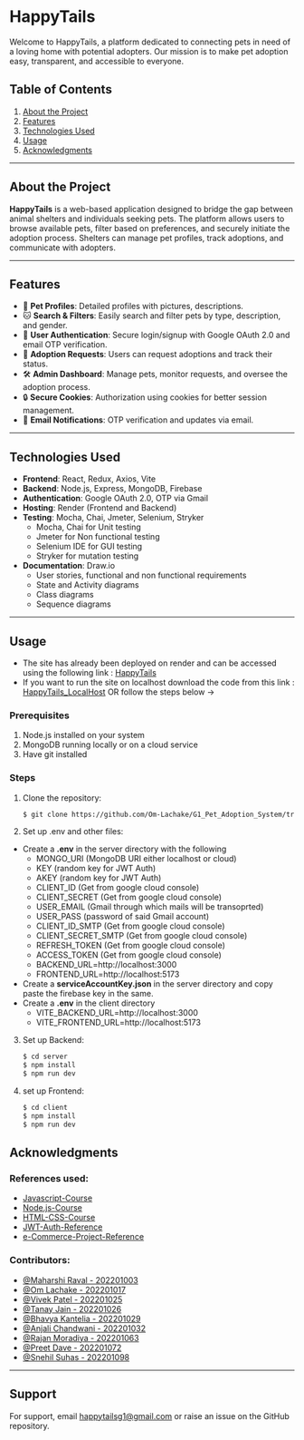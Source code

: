 # HappyTails 
Welcome to HappyTails, a platform dedicated to connecting pets in need of a loving home with potential adopters. Our mission is to make pet adoption easy, transparent, and accessible to everyone.
## Table of Contents
1. [About the Project](#about-the-project)  
2. [Features](#features)  
3. [Technologies Used](#technologies-used)   
4. [Usage](#usage)  
6. [Acknowledgments](#acknowledgments)  
---
## About the Project
**HappyTails** is a web-based application designed to bridge the gap between animal shelters and individuals seeking pets. The platform allows users to browse available pets, filter based on preferences, and securely initiate the adoption process. Shelters can manage pet profiles, track adoptions, and communicate with adopters.

---
## Features

- 🐶 **Pet Profiles**: Detailed profiles with pictures, descriptions.  
- 🐱 **Search & Filters**: Easily search and filter pets by type, description, and gender.  
- 🐾 **User Authentication**: Secure login/signup with Google OAuth 2.0 and email OTP verification.  
- 🏡 **Adoption Requests**: Users can request adoptions and track their status.  
- 🛠️ **Admin Dashboard**: Manage pets, monitor requests, and oversee the adoption process.  
- 🔒 **Secure Cookies**: Authorization using cookies for better session management.  
- 💌 **Email Notifications**: OTP verification and updates via email.  

---
## Technologies Used

- **Frontend**: React, Redux, Axios, Vite  
- **Backend**: Node.js, Express, MongoDB, Firebase  
- **Authentication**: Google OAuth 2.0, OTP via Gmail  
- **Hosting**: Render (Frontend and Backend)  
- **Testing**: Mocha, Chai, Jmeter, Selenium, Stryker
  - Mocha, Chai for Unit testing
  - Jmeter for Non functional testing
  - Selenium IDE for GUI testing
  - Stryker for mutation testing
- **Documentation**: Draw.io 
  - User stories, functional and non functional requirements
  - State and Activity diagrams
  - Class diagrams
  - Sequence diagrams

---
## Usage 
- The site has already been deployed on render and can be accessed using the following link : [HappyTails](https://happytails-zi2r.onrender.com)
- If you want to run the site on localhost download the code from this link : [HappyTails_LocalHost](https://github.com/Om-Lachake/G1_Pet_Adoption_System/tree/8546b90835f61256dbeee115a3f8b2dd105734da)
OR follow the steps below ->
### Prerequisites

1. Node.js installed on your system  
2. MongoDB running locally or on a cloud service
3. Have git installed

### Steps

1. Clone the repository:  
   ```bash
   $ git clone https://github.com/Om-Lachake/G1_Pet_Adoption_System/tree/8546b90835f61256dbeee115a3f8b2dd105734da
2. Set up .env and other files:
-  Create a **.env** in the server directory with the following
   - MONGO_URI (MongoDB URI either localhost or cloud)
   - KEY (random key for JWT Auth)
   - AKEY (random key for JWT Auth)
   - CLIENT_ID (Get from google cloud console)
   - CLIENT_SECRET (Get from google cloud console)
   - USER_EMAIL (Gmail through which mails will be transoprted)
   - USER_PASS (password of said Gmail account)
   - CLIENT_ID_SMTP (Get from google cloud console)
   - CLIENT_SECRET_SMTP (Get from google cloud console)
   - REFRESH_TOKEN (Get from google cloud console)
   - ACCESS_TOKEN (Get from google cloud console)
   - BACKEND_URL=http://localhost:3000
   - FRONTEND_URL=http://localhost:5173
-  Create a **serviceAccountKey.json** in the server directory and copy paste the firebase key in the same.
-  Create a **.env** in the client directory
   - VITE_BACKEND_URL=http://localhost:3000
   - VITE_FRONTEND_URL=http://localhost:5173
3. Set up Backend:
    ```bash
    $ cd server
    $ npm install
    $ npm run dev 
4. set up Frontend:
   ```bash
   $ cd client
   $ npm install
   $ npm run dev
## Acknowledgments
### References used:
- [Javascript-Course](https://youtu.be/EerdGm-ehJQ?feature=shared)
- [Node.js-Course](https://youtu.be/Oe421EPjeBE?feature=shared)
- [HTML-CSS-Course](https://youtu.be/G3e-cpL7ofc?feature=shared)
- [JWT-Auth-Reference](https://youtu.be/ohIAiuHMKMI?feature=shared)
- [e-Commerce-Project-Reference](https://youtube.com/watch?v=_4CPp670fK4&si=xz31yOVe3Z-nytwm)
### Contributors:
- [@Maharshi Raval - 202201003](https://github.com/Maharshi1808)
- [@Om Lachake - 202201017](https://github.com/Om-Lachake)
- [@Vivek Patel - 202201025](https://github.com/Vivek-Patel03)
- [@Tanay Jain - 202201026](https://github.com/Tanay2023)
- [@Bhavya Kantelia - 202201029](https://github.com/Bhavyak-29)
- [@Anjali Chandwani - 202201032](https://github.com/anjalichandwani12)
- [@Rajan Moradiya - 202201063](https://github.com/RajanMoradiya)
- [@Preet Dave - 202201072](https://github.com/DavePreet)
- [@Snehil Suhas - 202201098](https://github.com/Suhas-Hash)

---
## Support 

For support, email happytailsg1@gmail.com or raise an issue on the GitHub repository.




